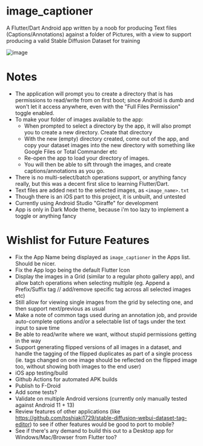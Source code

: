 # image_captioner
 A Flutter/Dart Android app written by a noob for producing Text files (Captions/Annotations) against a folder of Pictures, with a view to support producing a valid Stable Diffusion Dataset for training

![image](https://github.com/graffight/image_captioner/assets/141745229/96c3ba0b-cd8b-4388-bd39-6c05ed39e69f)

# Notes
* The application will prompt you to create a directory that is has permissions to read/write from on first boot; since Android is dumb and won't let it access anywhere, even with the "Full Files Permission" toggle enabled.
* To make your folder of images available to the app:
  * When prompted to select a directory by the app, it will also prompt you to create a new directory. Create that directory
  * With the new (empty) directory created, come out of the app, and copy your dataset images into the new directory with something like Google Files or Total Commander etc
  * Re-open the app to load your directory of images.
  * You will then be able to sift through the images, and create captions/annotations as you go.
* There is no multi-select/batch operations support, or anything fancy really, but this was a decent first slice to learning Flutter/Dart.
* Text files are added next to the selected images, as ```<image_name>.txt```
* Though there is an iOS part to this project, it is unbuilt, and untested
* Currently using Android Studio "Giraffe" for development
* App is only in Dark Mode theme, because i'm too lazy to implement a toggle or anything fancy

# Wishlist for Future Features
* Fix the App Name being displayed as ```image_captioner``` in the Apps list. Should be nicer.
* Fix the App logo being the default Flutter Icon
* Display the images in a Grid (similar to a regular photo gallery app), and allow batch operations when selecting multiple (eg. Append a Prefix/Suffix tag // add/remove specific tag across all selected images etc)
* Still allow for viewing single images from the grid by selecting one, and then support next/previous as usual
* Make a note of common tags used during an annotation job, and provide auto-complete options and/or a selectable list of tags under the text input to save time
* Be able to read/write where we want, without stupid permissions getting in the way
* Support generating flipped versions of all images in a dataset, and handle the tagging of the flipped duplicates as part of a single process (ie. tags changed on one image should be reflected on the flipped image too, without showing both images to the end user)
* iOS app testing/build
* Github Actions for automated APK builds
* Publish to F-Droid
* Add some tests?
* Validate on multiple Android versions (currently only manually tested against Android 11 + 13)
* Review features of other applications (like <https://github.com/toshiaki1729/stable-diffusion-webui-dataset-tag-editor>) to see if other features would be good to port to mobile?
* See if there's any demand to build this out to a Desktop app for Windows/Mac/Browser from Flutter too?
